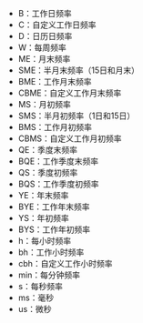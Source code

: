 - B：工作日频率
- C：自定义工作日频率
- D：日历日频率
- W：每周频率
- ME：月末频率
- SME：半月末频率（15日和月末）
- BME：工作月末频率
- CBME：自定义工作月末频率
- MS：月初频率
- SMS：半月初频率（1日和15日）
- BMS：工作月初频率
- CBMS：自定义工作月初频率
- QE：季度末频率
- BQE：工作季度末频率
- QS：季度初频率
- BQS：工作季度初频率
- YE：年末频率
- BYE：工作年末频率
- YS：年初频率
- BYS：工作年初频率
- h：每小时频率
- bh：工作小时频率
- cbh：自定义工作小时频率
- min：每分钟频率
- s：每秒频率
- ms：毫秒
- us：微秒